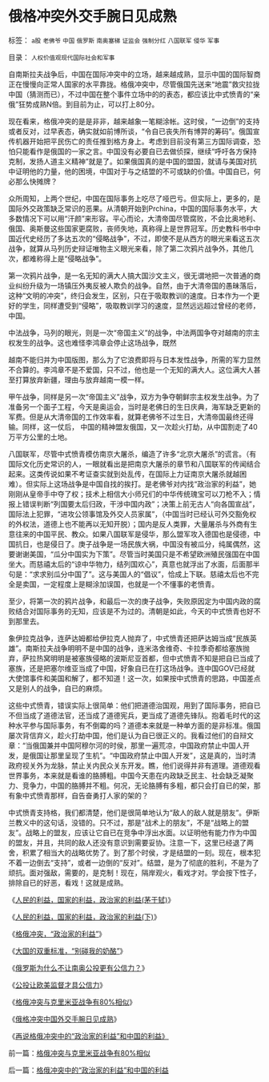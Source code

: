 # 俄格冲突外交手腕日见成熟

标签： `a股` `老佛爷` `中国` `俄罗斯` `南奥塞梯` `证监会` `强制分红` `八国联军` `侵华` `军事` 

目录： `人权价值观现代国际社会和军事`

自南斯拉夫战争后，中国在国际冲突中的立场，越来越成熟，显示中国的国际智商正在慢慢向正常人国家的水平靠拢。格俄冲突中，尽管俄国先送来“地震”救灾拉拢中国（猜测而已），不过中国在整个事件立场中的的表态，都应该比中式愤青的“亲俄”狂势成熟N倍。到目前为止，可以打上80分。



现在看来，格俄冲突的是是非非，越来越象一笔糊涂帐。这时侯，“一边倒”的支持或者反对，过早表态，确实就如前博所谈，“令自已丧失所有博羿的筹码”。俄国宣传机器开始把平民伤亡的责任推到格方身上。考虑到目前没有第三方国际调查，恐怕只能看作是俄国的一家之言。中国没有必要自已去做侦探，继续“呼吁各方保持克制，发扬人道主义精神”就是了。如果俄国真的是中国的盟国，就请与美国对抗中证明他的力量，他的困境，中国对于与之结盟的不可或缺的价值。中国自已，何必那么快摊牌？



众所周知，上两个世纪，中国在国际事务上吃尽了哑巴亏。但实际上，更多的，是国际外交政策缺乏常识的恶果。从清朝开始到Prchina，中国的国际事务水平，大多数情况下可以用“汗颜”来形容。平心而论，大清帝国尽管腐败，不会比奥地利、俄国、奥斯曼这些国家更腐败，丧师失地，真称得上是世界冠军。历史教科书中中国近代史经历了多达五次的“侵略战争”，不过，即使不是从西方的眼光来看这五次战争，就算从马列历史辩证唯物主义眼光来看，除了第二次鸦片战争外，其他几次，都难称得上是“侵略战争”。



第一次鸦片战争，是一名无知的满大人搞大国沙文主义，很无谓地把一次普通的商业纠纷升级为一场镇压外夷反被人欺负的战争。自然，由于大清帝国的愚昧落后，这种“文明的冲突”，终归会发生，区别，只在于吸取教训的速度。日本作为一个更好的学生，同样遭受到“侵略”，吸取教训学习的速度，显然远远超过曾经的老师，中国。



中法战争，马列的眼光，则是一次“帝国主义”的战争，中法两国争夺对越南的宗主权发生的战争。这也难怪李鸿章会停止这场战争，既然

越南不能归并为中国版图，那么为了它浪费即将与日本发性战争，所需的军力显然不合算的。李鸿章不是不爱国，只不过，他也是一个无知的满大人。这位满大人甚至打算放弃新疆，理由与放弃越南一模一样。



甲午战争，同样是另一次“帝国主义”战争，双方为争夺朝鲜宗主权发生战争。为了准备另一个面子工程，今天是奥运会，当时是老佛日的生日庆典，海军缺乏更新的军费。但是从大清帝国的工作效率看，就算老佛爷不过生日，大清帝国最终还得输。同样，这一仗后，
中国的精神盟友俄国，又一次趁火打劫，从中国割走了40万平方公里的土地。



八国联军，尽管中式愤青模仿南京大屠杀，编造了许多“北京大屠杀”的谎言。（有国际文化历史常识的人，一眼就看出是把南京大屠杀的章节和八国联军的传闻结合起来。这类传说如果不考证查实就到处乱传，在国际上力证南京大屠杀就越困难）。但实际上这场战争是中国自找的挨打。是老佛爷对内找“政治家的利益”，她刚刚从皇帝手中夺了权；技术上相信大小师兄们的中华传统瑰宝可以刀枪不入；情报上错误判断“列国要太后归政，干涉中国内政”；决策上前无古人“向各国宣战”，国际法上犯罪，“进攻公领事馆及外交人员家属”，（中国当时已经认可外交豁免权的外权法，道德上也不能再以无知开脱）；国内是反人类罪，大量屠杀与外商有生意往来的中国平民、教众。如果八国联军是侵华，那么盟军攻入德国也是侵德，中国抗日，也是侵日了。庚子战争是一场民族大祸，中国没有被瓜分，纯属偶然，这要谢谢美国，“瓜分中国实为下策”。尽管当时美国只是不希望欧洲殖民强国在中国坐大。而慈禧太后的“谅中华物力，结列国欢心”，真意也就浮出了水面，后面那半句是：“求求别瓜分中国了”。这与美国人的“倡议”，恰成上下联。慈禧太后也不完全是卖国，一定程度上是糊涂加误国，也就是一个不懂事的老愤青。



至少，将第一次的鸦片战争，和最后一次的庚子战争，失败原因定为中国内政的腐败结合对国际事务的无知，应该是不为过的。清朝是如此，今天的中式愤青也好不到那里去。



象伊拉克战争，连萨达姆都给伊拉克人抛弃了，中式愤青还把萨达姆当成“民族英雄”。南斯拉夫战争明明不是中国的战争，连米洛舍维奇、卡拉季奇都给塞族抛弃，萨拉热窝明明是被塞族侵略的波斯尼亚首都，但中式愤青不知是把自已当成了塞族，还是把塞尔维亚当成了中国，好象自已在打这场战争。连中国GOV已经就大使馆事件和美国和解了，都不知道！这一次，如果按中式愤青的思路，中国差点又是别人的战争，自已的麻烦。



这些中式愤青，错误实际上很简单：他们把道德治国观，用到了国际事务，把自已不但当成了道德法官，还当成了道德宪兵，更当成了道德先锋队。抱着毛时代的这种水平参与国际事务，有不倒霉的吗？道德本来就是一种单方面的是非标准。俄国屡次背信弃义，趁火打劫中国，他们是认为自已很正义的。我看过他们的自辩文章：“当俄国兼并中国阿穆尔河的时侯，那里一遍荒凉，中国政府禁止中国人开发，是俄国让那里呈现了生机”。“中国政府禁止中国人开发”，这是真的，当时清政府视关外为龙脉，禁止关内民众关东开发。瞧，他们说得并非有道理。道德观看世界事务，本来就是看谁的胳膊粗。中国今天患在内政缺乏民主、社会缺乏凝聚力、竞争力，中国的胳膊并不粗。何况，无论胳膊有多粗，都只会打自已的架，那有象中式愤青那样，自告奋勇打人家的架的？



中式愤青支持格，我们都清楚，他们是很简单地认为“敌人的敌人就是朋友”。伊斯兰教义中的这句话，没错的。只不过，那是“战术上的朋友”，不是“战略上的盟友”。战略上的盟友，应该让它自已在竞争中浮出水面。以证明他有能力作为中国的盟友，并且，共同的敌人还没有意识到需要妥协。注意一下，这里已经退了两舍，积累了相当大的战略优势了。到了那个时侯，才是结盟的一刻。现在，根本犯不着一边倒去“支持”，或者一边倒的“反对”。结盟，是为了彻底的胜利，不是为了顽抗。面对强敌，需要的，是克制！现在，隔岸观火，看戏才对。学会按下性子，排除自已的好恶，看戏！这就是成熟。

《[人民的利益，国家的利益，政治家的利益(茅于轼)](http://blog.sina.com.cn/s/blog_49a3971d0100ag19.html)》

《[人民的利益，国家的利益，政治家的利益(下)](http://blog.sina.com.cn/s/blog_49a3971d0100ag1a.html)》

《[格俄冲突，“政治家的利益”](../../../2008/8/12/格俄冲突，“政治家的利益”.md)》

《[大国的双重标准，“别碰我的奶酪”](../../../2008/8/13/大国的双重标准，“别碰我的奶酪”.md)》

《[俄罗斯为什么不让南奥公投更有公信力？](../../../2008/8/14/俄罗斯为什么不让南奥公投更有公信力？.md)》

《[公投让欧美监督才具公信力](../../../2008/8/15/华夏先贤教训普京：公投让欧美监督才具公信力.md)》

《[格俄冲突与克里米亚战争有80%相似](../../../2008/8/18/格俄冲突与克里米亚战争有80%相似.md)》

《[俄格冲突中国外交手腕日见成熟](../../../2008/8/19/俄格冲突外交手腕日见成熟.md)》

《[再说格俄冲突中的“政治家的利益”和中国的利益》](../../../2008/8/20/格俄冲突中的“政治家的利益”和中国的利益.md)



前一篇：[格俄冲突与克里米亚战争有80%相似](../../../2008/8/18/格俄冲突与克里米亚战争有80%相似.md)

后一篇：[格俄冲突中的“政治家的利益”和中国的利益](../../../2008/8/20/格俄冲突中的“政治家的利益”和中国的利益.md)